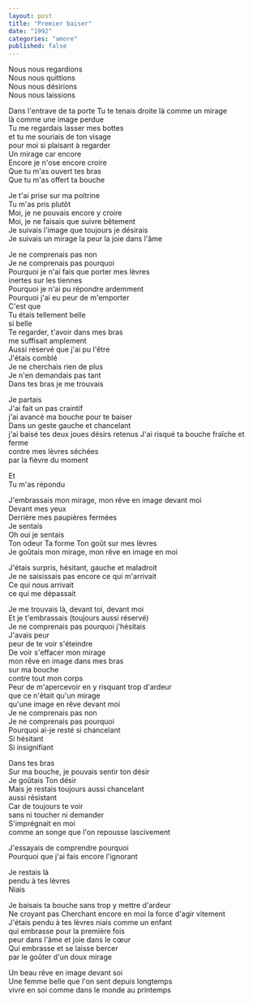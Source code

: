 ```yaml
---
layout: post
title: "Premier baiser"
date: "1992"
categories: "amore"
published: false
---
```


Nous nous regardions  
Nous nous quittions  
Nous nous désirions  
Nous nous laissions  

Dans l'entrave de ta porte
Tu te tenais droite là comme un mirage  
là comme une image perdue  
Tu me regardais lasser mes bottes  
et tu me souriais de ton visage  
pour moi si plaisant à regarder  
Un mirage car encore  
Encore je n'ose encore croire  
Que tu m'as ouvert tes bras  
Que tu m'as offert ta bouche  

Je t'ai prise sur ma poitrine  
Tu m'as pris plutôt  
Moi, je ne pouvais encore y croire  
Moi, je ne faisais que suivre bêtement  
Je suivais l'image que toujours je désirais  
Je suivais un mirage la peur la joie dans l'âme  

Je ne comprenais pas non  
Je ne comprenais pas pourquoi  
Pourquoi je n'ai fais que porter mes lèvres  
inertes sur les tiennes  
Pourquoi je n'ai pu répondre ardemment  
Pourquoi j'ai eu peur de m'emporter  
C'est que  
Tu étais tellement belle  
si belle  
Te regarder, t'avoir dans mes bras  
me suffisait amplement  
Aussi réservé que j'ai pu l'être   
J'étais comblé  
Je ne cherchais rien de plus  
Je n'en demandais pas tant  
Dans tes bras je me trouvais  

Je partais  
J'ai fait un pas craintif  
j'ai avancé ma bouche pour te baiser  
Dans un geste gauche et chancelant  
j'ai baisé tes deux joues
désirs retenus
J'ai risqué ta bouche fraîche et ferme  
contre mes lèvres séchées  
par la fièvre du moment  

Et  
Tu m'as répondu  

J'embrassais mon mirage, mon rêve en image devant moi  
Devant mes yeux  
Derrière mes paupières fermées  
Je sentais  
Oh oui je sentais  
Ton odeur Ta forme Ton goût sur mes lèvres  
Je goûtais mon mirage, mon rêve en image en moi  

J'étais surpris, hésitant, gauche et maladroit  
Je ne saisissais pas encore ce qui m'arrivait  
Ce qui nous arrivait  
ce qui me dépassait  

Je me trouvais là, devant toi, devant moi  
Et je t'embrassais (toujours aussi réservé)  
Je ne comprenais pas pourquoi j'hésitais  
J'avais peur  
peur de te voir s'éteindre  
De voir s'effacer mon mirage  
mon rêve en image dans mes bras  
sur ma bouche  
contre tout mon corps  
Peur de m'apercevoir en y risquant trop d'ardeur  
que ce n'était qu'un mirage  
qu'une image en rêve devant moi  
Je ne comprenais pas non  
Je ne comprenais pas pourquoi  
Pourquoi ai-je resté si chancelant  
Si hésitant  
Si insignifiant  

Dans tes bras  
Sur ma bouche, je pouvais sentir ton désir  
Je goûtais Ton désir  
Mais je restais toujours aussi chancelant  
aussi résistant  
Car de toujours te voir  
sans ni toucher ni demander  
S'imprégnait en moi  
comme an songe que l'on repousse lascivement  

J'essayais de comprendre pourquoi  
Pourquoi que j'ai fais encore l'ignorant  

Je restais là  
pendu à tes lèvres  
Niais  

Je baisais ta bouche sans trop y mettre d'ardeur  
Ne croyant pas
Cherchant encore en moi la force d'agir vitement  
J'étais pendu à tes lèvres niais comme un enfant  
qui embrasse pour la première fois  
peur dans l'âme et joie dans le cœur  
Qui embrasse et se laisse bercer  
par le goûter d'un doux mirage  

Un beau rêve en image devant soi  
Une femme belle que l'on sent depuis longtemps  
vivre en soi comme dans le monde au printemps  
